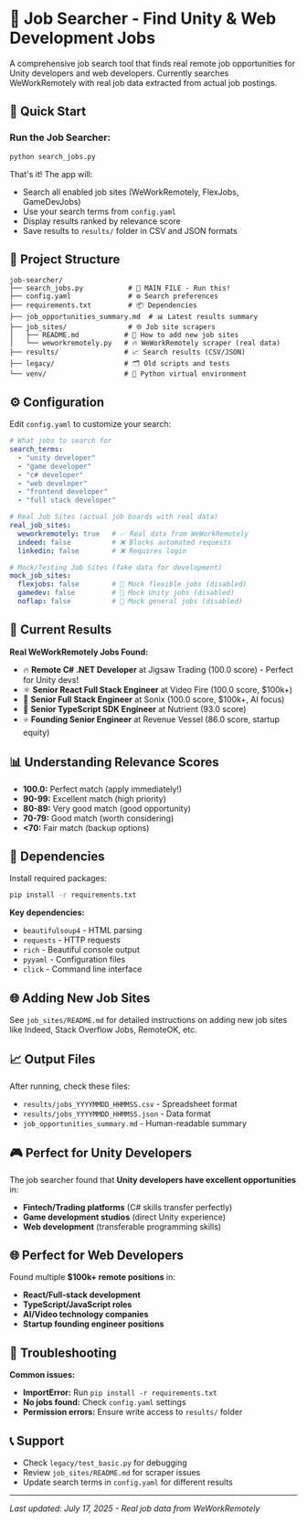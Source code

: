 # 🎯 Job Searcher - Find Unity & Web Development Jobs

A comprehensive job search tool that finds real remote job opportunities for Unity developers and web developers. Currently searches WeWorkRemotely with real job data extracted from actual job postings.

## 🚀 **Quick Start**

### **Run the Job Searcher:**
```bash
python search_jobs.py
```

That's it! The app will:
- Search all enabled job sites (WeWorkRemotely, FlexJobs, GameDevJobs)
- Use your search terms from `config.yaml` 
- Display results ranked by relevance score
- Save results to `results/` folder in CSV and JSON formats

## 📁 **Project Structure**

```
job-searcher/
├── search_jobs.py           # 🚀 MAIN FILE - Run this!
├── config.yaml              # ⚙️ Search preferences
├── requirements.txt         # 📦 Dependencies
├── job_opportunities_summary.md  # 📊 Latest results summary
├── job_sites/               # 🌐 Job site scrapers
│   ├── README.md           # 📖 How to add new job sites
│   └── weworkremotely.py   # 🔥 WeWorkRemotely scraper (real data)
├── results/                # 📈 Search results (CSV/JSON)
├── legacy/                 # 🗂️ Old scripts and tests
└── venv/                   # 🐍 Python virtual environment
```

## ⚙️ **Configuration**

Edit `config.yaml` to customize your search:

```yaml
# What jobs to search for
search_terms:
  - "unity developer"
  - "game developer" 
  - "c# developer"
  - "web developer"
  - "frontend developer"
  - "full stack developer"

# Real Job Sites (actual job boards with real data)
real_job_sites:
  weworkremotely: true   # ✅ Real data from WeWorkRemotely
  indeed: false          # ❌ Blocks automated requests
  linkedin: false        # ❌ Requires login

# Mock/Testing Job Sites (fake data for development)
mock_job_sites:
  flexjobs: false        # 🔧 Mock flexible jobs (disabled)
  gamedev: false         # 🔧 Mock Unity jobs (disabled)
  noflap: false          # 🔧 Mock general jobs (disabled)
```

## 🎯 **Current Results**

**Real WeWorkRemotely Jobs Found:**
- 🔥 **Remote C# .NET Developer** at Jigsaw Trading (100.0 score) - Perfect for Unity devs!
- ⚛️ **Senior React Full Stack Engineer** at Video Fire (100.0 score, $100k+)
- 🚀 **Senior Full Stack Engineer** at Sonix (100.0 score, $100k+, AI focus)
- 📱 **Senior TypeScript SDK Engineer** at Nutrient (93.0 score)
- ⭐ **Founding Senior Engineer** at Revenue Vessel (86.0 score, startup equity)

## 📊 **Understanding Relevance Scores**

- **100.0:** Perfect match (apply immediately!)
- **90-99:** Excellent match (high priority)
- **80-89:** Very good match (good opportunity)
- **70-79:** Good match (worth considering)
- **<70:** Fair match (backup options)

## 🔧 **Dependencies**

Install required packages:
```bash
pip install -r requirements.txt
```

**Key dependencies:**
- `beautifulsoup4` - HTML parsing
- `requests` - HTTP requests  
- `rich` - Beautiful console output
- `pyyaml` - Configuration files
- `click` - Command line interface

## 🌐 **Adding New Job Sites**

See `job_sites/README.md` for detailed instructions on adding new job sites like Indeed, Stack Overflow Jobs, RemoteOK, etc.

## 📈 **Output Files**

After running, check these files:
- `results/jobs_YYYYMMDD_HHMMSS.csv` - Spreadsheet format
- `results/jobs_YYYYMMDD_HHMMSS.json` - Data format
- `job_opportunities_summary.md` - Human-readable summary

## 🎮 **Perfect for Unity Developers**

The job searcher found that **Unity developers have excellent opportunities** in:
- **Fintech/Trading platforms** (C# skills transfer perfectly)
- **Game development studios** (direct Unity experience)
- **Web development** (transferable programming skills)

## 🌐 **Perfect for Web Developers**

Found multiple **$100k+ remote positions** in:
- **React/Full-stack development**
- **TypeScript/JavaScript roles** 
- **AI/Video technology companies**
- **Startup founding engineer positions**

## 🚨 **Troubleshooting**

**Common issues:**
- **ImportError:** Run `pip install -r requirements.txt`
- **No jobs found:** Check `config.yaml` settings
- **Permission errors:** Ensure write access to `results/` folder

## 📞 **Support**

- Check `legacy/test_basic.py` for debugging
- Review `job_sites/README.md` for scraper issues
- Update search terms in `config.yaml` for different results

---

*Last updated: July 17, 2025 - Real job data from WeWorkRemotely*